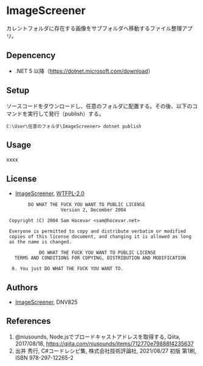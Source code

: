 # ImageScreener

カレントフォルダに存在する画像をサブフォルダへ移動するファイル整理アプリ。

## Depencency

- .NET 5 以降（<https://dotnet.microsoft.com/download>）

## Setup

ソースコードをダウンロードし、任意のフォルダに配置する。その後、以下のコマンドを実行して発行（publish）する。

```shell
C:\User\任意のフォルダ\ImageScreener> dotnet publish
```

## Usage

xxxx

## License

- [ImageScreener](https://github.com/DNV825/ImageScreener), [WTFPL-2.0](http://www.wtfpl.net/)

```text
        DO WHAT THE FUCK YOU WANT TO PUBLIC LICENSE 
                    Version 2, December 2004 

 Copyright (C) 2004 Sam Hocevar <sam@hocevar.net> 

 Everyone is permitted to copy and distribute verbatim or modified 
 copies of this license document, and changing it is allowed as long 
 as the name is changed. 

            DO WHAT THE FUCK YOU WANT TO PUBLIC LICENSE 
   TERMS AND CONDITIONS FOR COPYING, DISTRIBUTION AND MODIFICATION 

  0. You just DO WHAT THE FUCK YOU WANT TO.
```

## Authors

- [ImageScreener](https://github.com/DNV825/ImageScreener), DNV825

## References

1. @niusounds, Node.jsでブロードキャストアドレスを取得する, Qiita, 2017/08/18, <https://qiita.com/niusounds/items/712770e79888f4235637>
1. 出井 秀行, C\#コードレシピ集, 株式会社技術評論社, 2021/08/27 初版 第1刷, ISBN 978-297-12265-2
